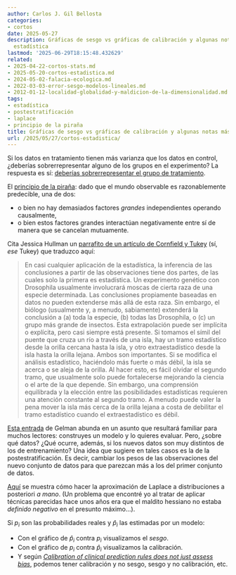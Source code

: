 ```yaml
---
author: Carlos J. Gil Bellosta
categories:
- cortos
date: 2025-05-27
description: Gráficas de sesgo vs gráficas de calibración y algunas notas más sobre
  estadística
lastmod: '2025-06-29T18:15:48.432629'
related:
- 2025-04-22-cortos-stats.md
- 2025-05-20-cortos-estadistica.md
- 2024-05-02-falacia-ecologica.md
- 2022-03-03-error-sesgo-modelos-lineales.md
- 2012-01-12-localidad-globalidad-y-maldicion-de-la-dimensionalidad.md
tags:
- estadística
- postestratificación
- laplace
- principio de la piraña
title: Gráficas de sesgo vs gráficas de calibración y algunas notas más sobre estadística
url: /2025/05/27/cortos-estadistica/
---
```


Si los datos en tratamiento tienen más varianza que los datos en control, ¿deberías sobrerrepresentar alguno de los grupos en el experimento? La respuesta es sí:
[deberías sobrerrepresentar el grupo de tratamiento](https://statmodeling.stat.columbia.edu/2025/03/21/you-can-learn-a-lot-from-a-simple-simulation-example-of-experimental-design-with-unequal-variances-for-treatment-and-control-data/).

El [principio de la piraña](https://statmodeling.stat.columbia.edu/2025/03/22/the-piranha-principle-what-does-it-mean-exactly/): dado que el mundo observable es razonablemente predecible, una de dos:
- o bien no hay demasiados factores _grandes_ independientes operando causalmente,
- o bien estos factores grandes interactúan negativamente entre sí de manera que se cancelan mutuamente.

Cita Jessica Hullman un [parrafito de un artículo de Cornfield y Tukey](https://statmodeling.stat.columbia.edu/2024/11/08/two-spans-of-the-bridge-of-inference/) (sí, _ese_ Tukey) que traduzco aquí:

> En casi cualquier aplicación de la estadística, la inferencia de las conclusiones a partir de las observaciones tiene dos partes, de las cuales solo la primera es estadística. Un experimento genético con Drosophila usualmente involucrará moscas de cierta raza de una especie determinada. Las conclusiones propiamente baseadas en datos no pueden extenderse más allá de esta raza. Sin embargo, el biólogo (usualmente y, a menudo, sabiamente) extenderá la conclusión a (a) toda la especie, (b) todas las Drosophila, o (c) un grupo más grande de insectos. Esta extrapolación puede ser implícita o explícita, pero casi siempre está presente. Si tomamos el símil del puente que cruza un río a través de una isla, hay un tramo estadístico desde la orilla cercana hasta la isla, y otro extraestadístico desde la isla hasta la orilla lejana. Ambos son importantes. Si se modifica el análisis estadístico, haciéndolo más fuerte o más débil, la isla se acerca o se aleja de la orilla. Al hacer esto, es fácil olvidar el segundo tramo, que usualmente solo puede fortalecerse mejorando la ciencia o el arte de la que depende. Sin embargo, una comprensión equilibrada y la elección entre las posibilidades estadísticas requieren una atención constante al segundo tramo. A menudo puede valer la pena mover la isla más cerca de la orilla lejana a costa de debilitar el tramo estadístico cuando el extraestadístico es débil.

[Esta entrada](https://statmodeling.stat.columbia.edu/2025/05/08/dont-hold-out-on-me-some-thoughts-on-out-of-sample-prediction/) de Gelman abunda en un asunto que resultará familiar para muchos lectores: construyes un modelo y lo quieres evaluar. Pero, ¿sobre qué datos? ¿Qué ocurre, además, si los nuevos datos son muy distintos de los de entrenamiento? Una idea que sugiere en tales casos es la de la postestratificación. Es decir, cambiar los pesos de las observaciones del nuevo conjunto de datos para que parezcan más a los del primer conjunto de datos.

[Aquí](https://www.sumsar.net/blog/2013/11/easy-laplace-approximation/) se muestra cómo hacer la aproximación de Laplace a distribuciones a posteriori _a mano_. (Un problema que encontré yo al tratar de aplicar técnicas parecidas hace unos años era que el maldito hessiano no estaba _definido negativo_ en el presunto máximo...).

Si $p_i$ son las probabilidades reales y $\hat{p}_i$ las estimadas por un modelo:
- Con el gráfico de $\hat{p}_i$ contra $p_i$ visualizamos el _sesgo_.
- Con el gráfico de $p_i$ contra $\hat{p}_i$ visualizamos la calibración.
- Y según [_Calibration of clinical prediction rules does not just assess bias_](https://www.jclinepi.com/article/S0895-4356(13)00237-0/abstract), podemos tener calibración y no sesgo, sesgo y no calibración, etc.
